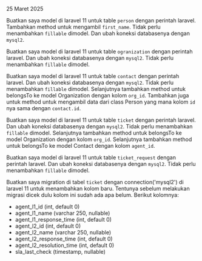 25 Maret 2025

Buatkan saya model di laravel 11 untuk table `person` dengan perintah laravel. Tambahkan method untuk mengambil `first_name`. Tidak perlu menambahkan `fillable` dimodel. Dan ubah koneksi databasenya dengan `mysql2`.

Buatkan saya model di laravel 11 untuk table `ogranization` dengan perintah laravel. Dan ubah koneksi databasenya dengan `mysql2`. Tidak perlu menambahkan `fillable` dimodel.

Buatkan saya model di laravel 11 untuk table `contact` dengan perintah laravel. Dan ubah koneksi databasenya dengan `mysql2`. Tidak perlu menambahkan `fillable` dimodel. Selanjutnya tambahkan method untuk belongsTo ke model Organization dengan kolom `org_id`. Tambahkan juga untuk method untuk mengambil data dari class Person yang mana kolom `id` nya sama dengan `contact.id`.

Buatkan saya model di laravel 11 untuk table `ticket` dengan perintah laravel. Dan ubah koneksi databasenya dengan `mysql2`. Tidak perlu menambahkan `fillable` dimodel. Selanjutnya tambahkan method untuk belongsTo ke model Organization dengan kolom `org_id`. Selanjutnya tambahkan method untuk belongsTo ke model Contact dengan kolom `agent_id`.

Buatkan saya model di laravel 11 untuk table `ticket_request` dengan perintah laravel. Dan ubah koneksi databasenya dengan `mysql2`. Tidak perlu menambahkan `fillable` dimodel.

Buatkan saya migration di tabel `ticket` dengan connection('mysql2') di laravel 11 untuk menambahkan kolom baru. Tentunya sebelum melakukan migrasi dicek dulu kolom ini sudah ada apa belum. Berikut kolomnya:

-   agent_l1_id (int, default 0)
-   agent_l1_name (varchar 250, nullable)
-   agent_l1_response_time (int, default 0)
-   agent_l2_id (int, default 0)
-   agent_l2_name (varchar 250, nullable)
-   agent_l2_response_time (int, default 0)
-   agent_l2_resolution_time (int, default 0)
-   sla_last_check (timestamp, nullable)
